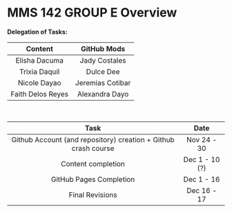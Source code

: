 # MMS 142 GROUP E Overview
**Delegation of Tasks:**

| Content  | GitHub Mods |
|   :---:  |   :---:   |
| Elisha Dacuma  | Jady Costales  |
| Trixia Daquil  | Dulce Dee  |
| Nicole Dayao  | Jeremias Cotibar  |
| Faith Delos Reyes  | Alexandra Dayo  |  

<p>&nbsp;</p>



| Task  | Date |
|   :---:  |   :---:   |
| Github Account (and repository) creation + Github crash course  | Nov 24 - 30  |
| Content completion  | Dec 1 - 10 (?)   |
| GitHub Pages Completion  | Dec 1 - 16  |
| Final Revisions  | Dec 16 - 17  |
